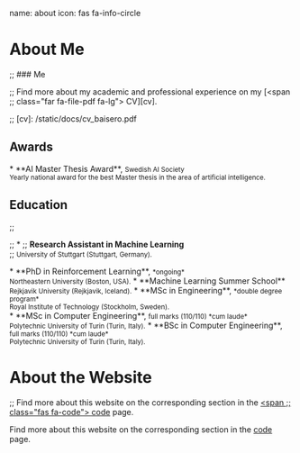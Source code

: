 name: about
icon: fas fa-info-circle

# About Me

;; ### Me

;; Find more about my academic and professional experience on my [<span
;; class="far fa-file-pdf fa-lg"></span> CV][cv].

;; [cv]: /static/docs/cv_baisero.pdf

## Awards

<div class="before_lu"></div>
* <span class="fa-li"><span class="far fa-check-square"></span></span>
  **AI Master Thesis Award**, <small>Swedish AI Society</small> <br/>
  <small>Yearly national award for the best Master thesis in the area of
  artificial intelligence.</small>

## Education

;; <div class="before_lu"></div>
;; * <span class="fa-li"><span class="far fa-check-square"></span></span>
;;   **Research Assistant in Machine Learning** <br/>
;;   <small>University of Stuttgart (Stuttgart, Germany).</small>

<div class="before_lu"></div>
* <span class="fa-li"><span class="far fa-square"></span></span>
  **PhD in Reinforcement Learning**, <small>*ongoing*</small> <br/>
  <small>Northeastern University (Boston, USA).</small>
* <span class="fa-li"><span class="far fa-check-square"></span></span>
  **Machine Learning Summer School** <br/>
  <small>Rejkjavik University (Rejkjavik, Iceland).</small>
* <span class="fa-li"><span class="far fa-check-square"></span></span>
  **MSc in Engineering**, <small>*double degree program*</small> <br/>
  <small>Royal Institute of Technology (Stockholm, Sweden).</small> <br/>
* <span class="fa-li"><span class="far fa-check-square"></span></span>
  **MSc in Computer Engineering**, <small>full marks (110/110) *cum laude*</small> <br/>
  <small>Polytechnic University of Turin (Turin, Italy).</small>
* <span class="fa-li"><span class="far fa-check-square"></span></span>
  **BSc in Computer Engineering**, <small>full marks (110/110) *cum laude*</small> <br/>
  <small>Polytechnic University of Turin (Turin, Italy).</small>

# About the Website

;; Find more about this website on the corresponding section in the [<span
;; class="fas fa-code"></span> code][code] page.

Find more about this website on the corresponding section in the [<span
class="fa-layers fa-fw"> <span class="fas fa-laptop"> </span> <span class="fas
fa-code" data-fa-transform="shrink-9 up-2"></span> </span> code][code] page.

[code]: /code#baise.ro
